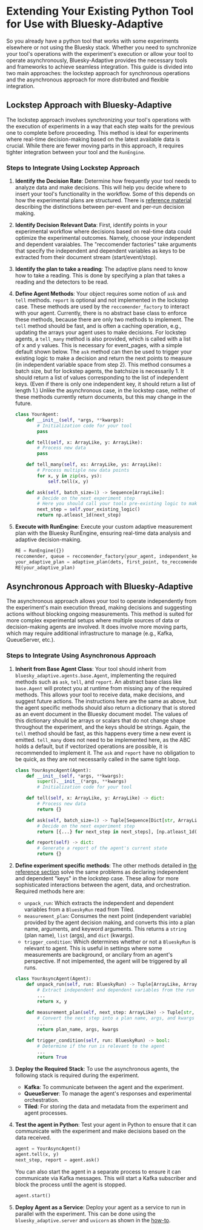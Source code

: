 # Extending Your Existing Python Tool for Use with Bluesky-Adaptive

So you already have a python tool that works with some experiments elsewhere or not using the Bluesky stack.
Whether you need to synchronize your tool's operations with the experiment's execution or allow your tool to operate asynchronously, Bluesky-Adaptive provides the necessary tools and frameworks to achieve seamless integration.
This guide is divided into two main approaches: the lockstep approach for synchronous operations and the asynchronous approach for more distributed and flexible integration.

## Lockstep Approach with Bluesky-Adaptive

The lockstep approach involves synchronizing your tool's operations with the execution of experiments in a way that each step waits for the previous one to complete before proceeding.
This method is ideal for experiments where real-time decision-making based on the latest available data is crucial.
While there are fewer moving parts in this approach, it requires tighter integration between your tool and the `RunEngine`.

### Steps to Integrate Using Lockstep Approach

1. **Identify the Decision Rate**: Determine how frequently your tool needs to analyze data and make decisions. 
This will help you decide where to insert your tool's functionality in the workflow. 
Some of this depends on how the experimental plans are structured. There is [reference material](../reference/lock-step.rst) describing the distinctions between
per-event and per-run decision making.

2. **Identify Decision Relevant Data**: First, identify points in your experimental workflow where decisions based on real-time data could optimize the experimental outcomes. Namely, choose your independent and dependent varaiables.
The "reccomender factories" take arguments that specify the independent and dependent variables as keys to be extracted from their document stream (start/event/stop).

3. **Identify the plan to take a reading**: The adaptive plans need to know how to take a reading.
This is done by specifying a plan that takes a reading and the detectors to be read.

4. **Define Agent Methods**: Your object requires some notion of `ask` and `tell` methods. `report` is optional and not implemented in the lockstep case.
These methods are used by the `reccomender_factory` to interact with your agent.
Currently, there is no abstract base class to enforce these methods, because there are only two methods to implement.
The `tell` method should be fast, and is often a caching operation, e.g., updating the arrays your agent uses to make decisions.
For lockstep agents, a `tell_many` method is also provided, which is called with a list of x and y values. This is necessary for event_pages, with a simple default shown below. 
The `ask` method can then be used to trigger your existing logic to make a decision and return the next points to measure (in independent variable space from step 2).
This method consumes a batch size, but for lockstep agents, the batchsize is necessarily 1.  It should return a list of values corresponding to the list of independent keys. (Even if there is only one independent key, it should return a list of length 1.)
Unlike the asynchronous case, in the lockstep case, neither of these methods currently return documents, but this may change in the future.

    ```python
    class YourAgent:
        def __init__(self, *args, **kwargs):
            # Initialization code for your tool
            pass

        def tell(self, x: ArrayLike, y: ArrayLike):
            # Process new data
            pass

        def tell_many(self, xs: ArrayLike, ys: ArrayLike):
            # Process multiple new data points
            for x, y in zip(xs, ys):
                self.tell(x, y)

        def ask(self, batch_size=1) -> Sequence[ArrayLike]:
            # Decide on the next experiment step
            # Here you should call your tools pre-existing logic to make a choice.
            next_step = self.your_existing_logic()
            return np.atleast_1d(next_step)
    ```

1. **Execute with RunEngine**: Execute your custom adaptive measurement plan with the Bluesky RunEngine, ensuring real-time data analysis and adaptive decision-making.

    ```python
    RE = RunEngine({})
    reccomender, queue = reccomender_factory(your_agent, independent_keys, dependent_keys)
    your_adaptive_plan = adaptive_plan(dets, first_point, to_reccomender=reccomender, from_reccomender=queue)
    RE(your_adaptive_plan)
    ```

## Asynchronous Approach with Bluesky-Adaptive

The asynchronous approach allows your tool to operate independently from the experiment's main execution thread, making decisions and suggesting actions without blocking ongoing measurements.
This method is suited for more complex experimental setups where multiple sources of data or decision-making agents are involved.
It does involve more moving parts, which may require additional infrastructure to manage (e.g., Kafka, QueueServer, etc.).

### Steps to Integrate Using Asynchronous Approach

1. **Inherit from Base Agent Class**: Your tool should inherit from `bluesky_adaptive.agents.base.Agent`, implementing the required methods such as `ask`, `tell`, and `report`. 
An abstract base class like `base.Agent` will protect you at runtime from missing any of the required methods.
This allows your tool to receive data, make decisions, and suggest future actions.
The instructions here are the same as above, but the agent specific methods should also return a dictionary that is stored as an event document in the Bluesky document model. The values of this dictionary should be arrays or scalars that do not change shape throughout the experiment, and the keys should be strings.
Again, the `tell` method should be fast, as this happens every time a new event is emitted. `tell_many` does not need to be implemented here, as the ABC holds a default, but if vectorized operations are possible, it is recommended to implement it.
The `ask` and `report` have no obligation to be quick, as they are not necessarily called in the same tight loop.


    ```python
    class YourAsyncAgent(Agent):
        def __init__(self, *args, **kwargs):
            super().__init__(*args, **kwargs)
            # Initialization code for your tool

        def tell(self, x: ArrayLike, y: ArrayLike) -> dict:
            # Process new data
            return {}

        def ask(self, batch_size=1) -> Tuple[Sequence[Dict[str, ArrayLike]], Sequence[ArrayLike]]:
            # Decide on the next experiment step
            return [{...} for next_step in next_steps], [np.atleast_1d(next_step) for next_step in next_steps]

        def report(self) -> dict:
            # Generate a report of the agent's current state
            return {}
    ```

2. **Define experiment specific methods**: The other methods detailed in [the reference section](../reference/agent-api.md) solve the same problems as declaring independent and dependent "keys" in the lockstep case.
These allow for more sophisticated interactions between the agent, data, and orchestration. 
Required methods here are:
   - `unpack_run`: Which extracts the independent and dependent variables from a `BlueskyRun` read from Tiled. 
   - `measurement_plan`: Consumes the next point (independent variable) provided by the agent decision making, and converts this into a plan name, arguments, and keyword arguments. This returns a `string` (plan name), `list` (args), and `dict` (kwargs).
   - `trigger_condition`: Which determines whether or not a `BlueskyRun` is relevant to agent. This is useful in settings where some measurements are background, or ancilary from an agent's perspective. If not imlpemented, the agent will be triggered by all runs.

    ```python
    class YourAsyncAgent(Agent):
        def unpack_run(self, run: BlueskyRun) -> Tuple[ArrayLike, ArrayLike]:
            # Extract independent and dependent variables from the run
            ...
            return x, y
        
        def measurement_plan(self, next_step: ArrayLike) -> Tuple[str, list, dict]:
            # Convert the next step into a plan name, args, and kwargs
            ...
            return plan_name, args, kwargs

        def trigger_condition(self, run: BlueskyRun) -> bool:
            # Determine if the run is relevant to the agent
            ...
            return True
    ```

3. **Deploy the Required Stack**: To use the asynchronous agents, the following stack is required during the experiment.
   - **Kafka**: To communicate between the agent and the experiment.
   - **QueueServer**: To manage the agent's responses and experimental orchestration.
   - **Tiled**: For storing the data and metadata from the experiment and agent processes. 

4. **Test the agent in Python**: Test your agent in Python to ensure that it can communicate with the experiment and make decisions based on the data received.

    ```python
    agent = YourAsyncAgent()
    agent.tell(x, y)
    next_step, report = agent.ask()
    ```
    You can also start the agent in a separate process to ensure it can communicate via Kafka messages. This will start a Kafka subscriber and block the process until the agent is stopped.
    ```python
    agent.start()
    ```

5. **Deploy Agent as a Service**: Deploy your agent as a service to run in parallel with the experiment. This can be done using the `bluesky_adaptive.server` and `uvicorn` as shown in the [how-to](./use-service.md).
